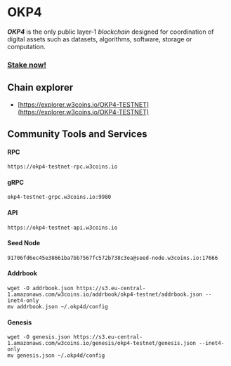 # OKP4

_**OKP4**_ is the only public layer-1 _blockchain_ designed for coordination of digital assets such as datasets, algorithms, software, storage or computation.

### [Stake now!](https://explorer.w3coins.io/OKP4-TESTNET/staking/okp4valoper1tv3z8z8ptrteuym5vexagxpa90tjp7u4l0qhq9)

## **Chain explorer**

* [https://explorer.w3coins.io/OKP4-TESTNET](https://explorer.w3coins.io/OKP4-TESTNET)

## Community Tools and Services <a href="#community-tools-and-services" id="community-tools-and-services"></a>

#### **RPC**

```
https://okp4-testnet-rpc.w3coins.io
```

#### **gRPC**

```
okp4-testnet-grpc.w3coins.io:9980
```

#### **API**

```
https://okp4-testnet-api.w3coins.io
```

#### **Seed Node**

```
91706fd6ec45e38661ba7bb7567fc572b738c3ea@seed-node.w3coins.io:17666
```

#### **Addrbook**&#x20;

```
wget -O addrbook.json https://s3.eu-central-1.amazonaws.com/w3coins.io/addrbook/okp4-testnet/addrbook.json --inet4-only
mv addrbook.json ~/.okp4d/config
```

#### **Genesis**

```
wget -O genesis.json https://s3.eu-central-1.amazonaws.com/w3coins.io/genesis/okp4-testnet/genesis.json --inet4-only
mv genesis.json ~/.okp4d/config
```

